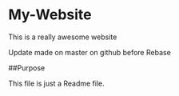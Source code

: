 # My-Website

This is a really awesome website

Update made on master on github before Rebase

##Purpose

This file is just a Readme file.
